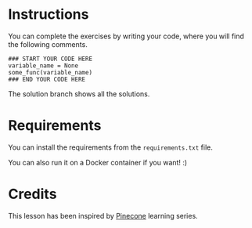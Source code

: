 # Instructions
You can complete the exercises by writing your code, where you will find the following comments.
```
### START YOUR CODE HERE
variable_name = None
some_func(variable_name)
### END YOUR CODE HERE
```

The solution branch shows all the solutions.

# Requirements
You can install the requirements from the `requirements.txt` file. 

You can also run it on a Docker container if you want! :)

# Credits
This lesson has been inspired by [Pinecone](https://www.pinecone.io/learn/) learning series.

